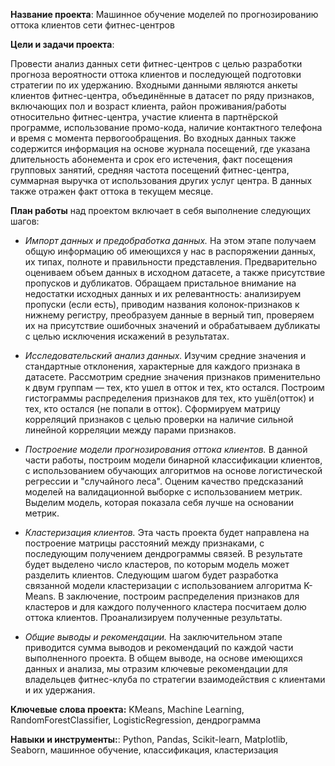 **Название проекта**: Машинное обучение моделей по прогнозированию оттока клиентов сети фитнес-центров

**Цели и задачи проекта**: 

Провести анализ данных сети фитнес-центров с целью разработки прогноза вероятности оттока клиентов и последующей подготовки стратегии по их удержанию. Входными данными
являются анкеты клиентов фитнес-центра, объединённые в датасет по ряду признаков, включающих пол и возраст клиента, район проживания/работы относительно фитнес-центра, участие клиента в партнёрской программе, использование промо-кода, наличие контактного телефона и время с момента первогообращения. Во входных данных также содержится информация на основе журнала посещений, где указана длительность абонемента и срок его истечения, факт посещения групповых занятий, средняя частота посещений фитнес-центра, суммарная выручка от использования других услуг центра. В данных также отражен факт оттока в текущем месяце.

**План работы** над проектом включает в себя выполнение следующих шагов:

- *Импорт данных и предобработка данных.* На этом этапе получаем общую информацию об имеющихся у нас в распоряжении данных, их типах, полноте и правильности представления. Предварительно оцениваем объем данных в исходном датасете, а также присутствие пропусков и дубликатов. Обращаем пристальное внимание на недостатки исходных данных и их релевантность: анализируем пропуски (если есть), приводим названия колонок-признаков к нижнему регистру, преобразуем данные в верный тип, проверяем их на присутствие ошибочных значений и обрабатываем дубликаты с целью исключения искажений в результатах.

- *Исследовательский анализ данных.* Изучим средние значения и стандартные отклонения, характерные для каждого признака в датасете. Рассмотрим средние значения признаков применительно к двум группам — тех, кто ушел в отток и тех, кто остался. Построим гистограммы распределения признаков для тех, кто ушёл(отток) и тех, кто остался (не попали в отток). Сформируем матрицу корреляций признаков с целью проверки на наличие сильной линейной корреляции между парами признаков.

- *Построение модели прогнозирования оттока клиентов.* В данной части работы, построим модели бинарной классификации клиентов, с использованием обучающих алгоритмов на основе логистической регрессии и "случайного леса". Оценим качество предсказаний моделей на валидационной выборке с использованием метрик. Выделим модель, которая показала себя лучше на основании метрик.

- *Кластеризация клиентов.* Эта часть проекта будет направлена на построение матрицы расстояний между признаками, с последующим получением дендрограммы связей. В результате будет выделено число кластеров, по которым модель может разделить клиентов. Следующим шагом будет разработка связанной модели кластеризации с использованием алгоритма K-Means. В заключение, построим распределения признаков для кластеров и для каждого полученного кластера посчитаем долю оттока клиентов. Проанализируем полученные результаты.

- *Общие выводы и рекомендации.* На заключительном этапе приводится сумма выводов и рекомендаций по каждой части выполненного проекта. В общем выводе, на основе имеющихся данных и анализа, мы отразим ключевые рекомендации для владельцев фитнес-клуба по стратегии взаимодействия с клиентами и их удержания.

**Ключевые слова проекта:** KMeans, Machine Learning, RandomForestClassifier, LogisticRegression, дендрограмма

**Навыки и инструменты:**: Python, Pandas, Scikit-learn, Matplotlib, Seaborn, машинное обучение, классификация, кластеризация
